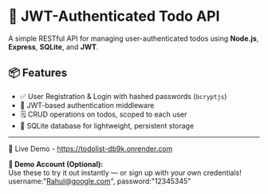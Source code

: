 # 📝 JWT-Authenticated Todo API

A simple RESTful API for managing user-authenticated todos using **Node.js**, **Express**, **SQLite**, and **JWT**.

## 📦 Features

- ✅ User Registration & Login with hashed passwords (`bcryptjs`)
- 🔐 JWT-based authentication middleware
- 🗒️ CRUD operations on todos, scoped to each user
- 📄 SQLite database for lightweight, persistent storage

---
📡 Live Demo - https://todolist-db9k.onrender.com

**👤 Demo Account (Optional):**  
Use these to try it out instantly — or sign up with your own credentials!
  username:"Rahul@google.com",
  password:"12345345"
